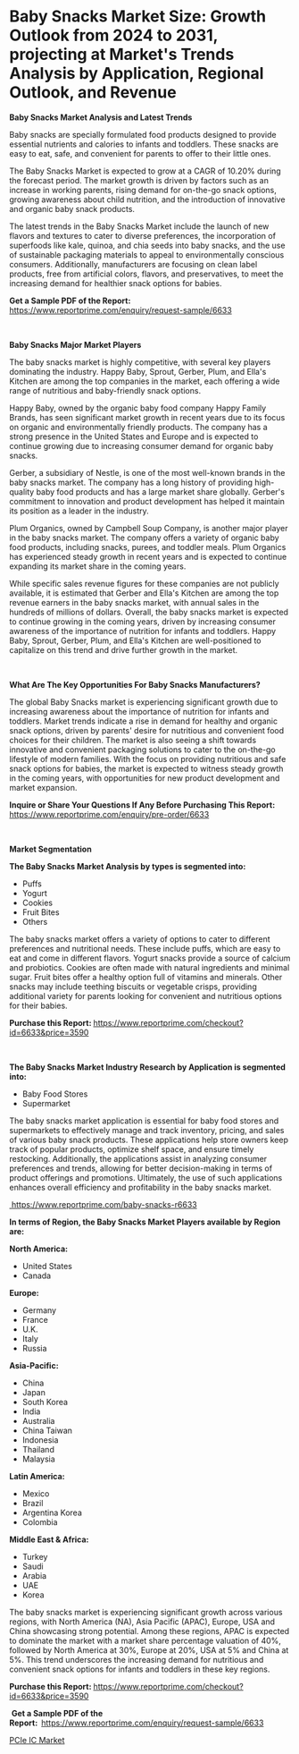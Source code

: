 <p><h1>Baby Snacks Market Size: Growth Outlook from 2024 to 2031, projecting at Market's Trends Analysis by Application, Regional Outlook, and Revenue</h1></p><p><strong>Baby Snacks Market Analysis and Latest Trends</strong></p>
<p><p>Baby snacks are specially formulated food products designed to provide essential nutrients and calories to infants and toddlers. These snacks are easy to eat, safe, and convenient for parents to offer to their little ones.</p><p>The Baby Snacks Market is expected to grow at a CAGR of 10.20% during the forecast period. The market growth is driven by factors such as an increase in working parents, rising demand for on-the-go snack options, growing awareness about child nutrition, and the introduction of innovative and organic baby snack products.</p><p>The latest trends in the Baby Snacks Market include the launch of new flavors and textures to cater to diverse preferences, the incorporation of superfoods like kale, quinoa, and chia seeds into baby snacks, and the use of sustainable packaging materials to appeal to environmentally conscious consumers. Additionally, manufacturers are focusing on clean label products, free from artificial colors, flavors, and preservatives, to meet the increasing demand for healthier snack options for babies.</p></p>
<p><strong>Get a Sample PDF of the Report:&nbsp;</strong> <a href="https://www.reportprime.com/enquiry/request-sample/6633">https://www.reportprime.com/enquiry/request-sample/6633</a></p>
<p>&nbsp;</p>
<p><strong>Baby Snacks Major Market Players</strong></p>
<p><p>The baby snacks market is highly competitive, with several key players dominating the industry. Happy Baby, Sprout, Gerber, Plum, and Ella's Kitchen are among the top companies in the market, each offering a wide range of nutritious and baby-friendly snack options.</p><p>Happy Baby, owned by the organic baby food company Happy Family Brands, has seen significant market growth in recent years due to its focus on organic and environmentally friendly products. The company has a strong presence in the United States and Europe and is expected to continue growing due to increasing consumer demand for organic baby snacks.</p><p>Gerber, a subsidiary of Nestle, is one of the most well-known brands in the baby snacks market. The company has a long history of providing high-quality baby food products and has a large market share globally. Gerber's commitment to innovation and product development has helped it maintain its position as a leader in the industry.</p><p>Plum Organics, owned by Campbell Soup Company, is another major player in the baby snacks market. The company offers a variety of organic baby food products, including snacks, purees, and toddler meals. Plum Organics has experienced steady growth in recent years and is expected to continue expanding its market share in the coming years.</p><p>While specific sales revenue figures for these companies are not publicly available, it is estimated that Gerber and Ella's Kitchen are among the top revenue earners in the baby snacks market, with annual sales in the hundreds of millions of dollars. Overall, the baby snacks market is expected to continue growing in the coming years, driven by increasing consumer awareness of the importance of nutrition for infants and toddlers. Happy Baby, Sprout, Gerber, Plum, and Ella's Kitchen are well-positioned to capitalize on this trend and drive further growth in the market.</p></p>
<p>&nbsp;</p>
<p><strong>What Are The Key Opportunities For Baby Snacks Manufacturers?</strong></p>
<p><p>The global Baby Snacks market is experiencing significant growth due to increasing awareness about the importance of nutrition for infants and toddlers. Market trends indicate a rise in demand for healthy and organic snack options, driven by parents' desire for nutritious and convenient food choices for their children. The market is also seeing a shift towards innovative and convenient packaging solutions to cater to the on-the-go lifestyle of modern families. With the focus on providing nutritious and safe snack options for babies, the market is expected to witness steady growth in the coming years, with opportunities for new product development and market expansion.</p></p>
<p><strong>Inquire or Share Your Questions If Any Before Purchasing This Report:</strong> <a href="https://www.reportprime.com/enquiry/pre-order/6633">https://www.reportprime.com/enquiry/pre-order/6633</a></p>
<p>&nbsp;</p>
<p><strong>Market Segmentation</strong></p>
<p><strong>The Baby Snacks Market Analysis by types is segmented into:</strong></p>
<p><ul><li>Puffs</li><li>Yogurt</li><li>Cookies</li><li>Fruit Bites</li><li>Others</li></ul></p>
<p><p>The baby snacks market offers a variety of options to cater to different preferences and nutritional needs. These include puffs, which are easy to eat and come in different flavors. Yogurt snacks provide a source of calcium and probiotics. Cookies are often made with natural ingredients and minimal sugar. Fruit bites offer a healthy option full of vitamins and minerals. Other snacks may include teething biscuits or vegetable crisps, providing additional variety for parents looking for convenient and nutritious options for their babies.</p></p>
<p><strong>Purchase this Report:&nbsp;</strong><a href="https://www.reportprime.com/checkout?id=6633&price=3590">https://www.reportprime.com/checkout?id=6633&price=3590</a></p>
<p>&nbsp;</p>
<p><strong>The Baby Snacks Market Industry Research by Application is segmented into:</strong></p>
<p><ul><li>Baby Food Stores</li><li>Supermarket</li></ul></p>
<p><p>The baby snacks market application is essential for baby food stores and supermarkets to effectively manage and track inventory, pricing, and sales of various baby snack products. These applications help store owners keep track of popular products, optimize shelf space, and ensure timely restocking. Additionally, the applications assist in analyzing consumer preferences and trends, allowing for better decision-making in terms of product offerings and promotions. Ultimately, the use of such applications enhances overall efficiency and profitability in the baby snacks market.</p></p>
<p><a href="https://www.reportprime.com/baby-snacks-r6633">&nbsp;https://www.reportprime.com/baby-snacks-r6633</a></p>
<p><strong>In terms of Region, the Baby Snacks Market Players available by Region are:</strong></p>
<p>
    <p> <strong> North America: </strong>
        <ul>
            <li>United States</li>
            <li>Canada</li>
        </ul>
        </p> 
    <p> <strong> Europe: </strong>
        <ul>
            <li>Germany</li>
            <li>France</li>
            <li>U.K.</li>
            <li>Italy</li>
            <li>Russia</li>
        </ul>
        </p> 
    <p> <strong> Asia-Pacific: </strong>
        <ul>
            <li>China</li>
            <li>Japan</li>
            <li>South Korea</li>
            <li>India</li>
            <li>Australia</li>
            <li>China Taiwan</li>
            <li>Indonesia</li>
            <li>Thailand</li>
            <li>Malaysia</li>
        </ul>
        </p> 
    <p> <strong> Latin America: </strong>
        <ul>
            <li>Mexico</li>
            <li>Brazil</li>
            <li>Argentina Korea</li>
            <li>Colombia</li>
        </ul>
        </p> 
    <p> <strong> Middle East & Africa: </strong>
        <ul>
            <li>Turkey</li>
            <li>Saudi</li>
            <li>Arabia</li>
            <li>UAE</li>
            <li>Korea</li>
        </ul>
    </p>
    </p>
<p><p>The baby snacks market is experiencing significant growth across various regions, with North America (NA), Asia Pacific (APAC), Europe, USA and China showcasing strong potential. Among these regions, APAC is expected to dominate the market with a market share percentage valuation of 40%, followed by North America at 30%, Europe at 20%, USA at 5% and China at 5%. This trend underscores the increasing demand for nutritious and convenient snack options for infants and toddlers in these key regions.</p></p>
<p><strong>Purchase this Report: </strong><a href="https://www.reportprime.com/checkout?id=6633&price=3590">https://www.reportprime.com/checkout?id=6633&price=3590</a></p>
<p>&nbsp;<strong>Get a Sample PDF of the Report:&nbsp;&nbsp;</strong><a href="https://www.reportprime.com/enquiry/request-sample/6633">https://www.reportprime.com/enquiry/request-sample/6633</a></p>
<p><strong></strong></p>
<p><p><a href="https://www.linkedin.com/pulse/pcie-ic-market-outlook-forecast-from-2024-2031-censusense-wxk0f?trackingId=znl2C88pR82ZfYB9N45W1g%3D%3D">PCIe IC Market</a></p></p>